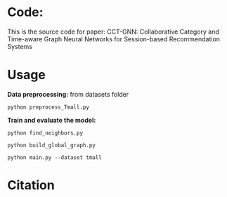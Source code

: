 # Code:
This is the source code for paper: CCT-GNN: Collaborative Category and Time-aware Graph Neural Networks for Session-based Recommendation Systems

# Usage
**Data preprocessing:** from datasets folder  

```
python preprocess_Tmall.py
```

**Train and evaluate the model:**
```
python find_neighbors.py
```
```
python build_global_graph.py
```
```
python main.py --dataset tmall
```

 # Citation
